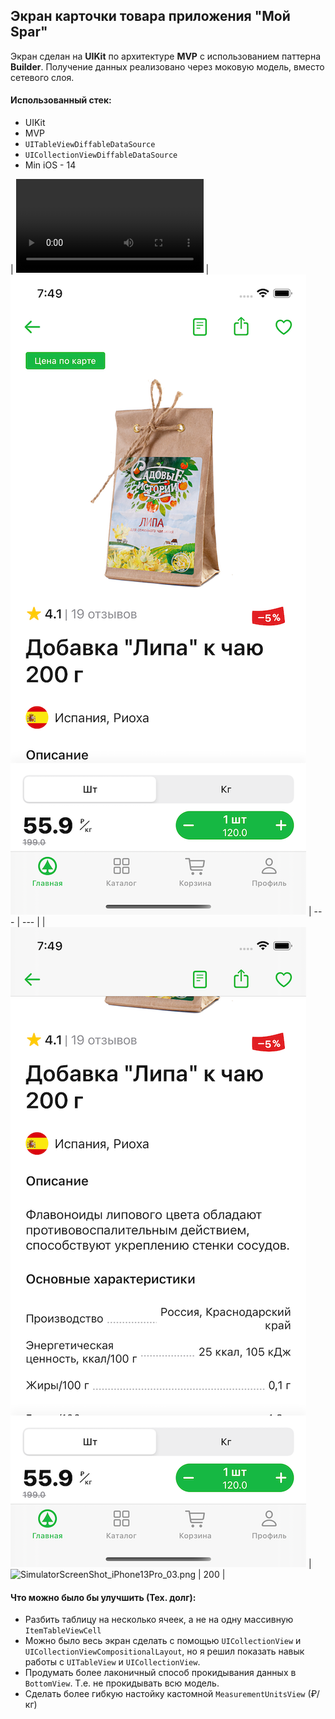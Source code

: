 

## Экран карточки товара приложения **"Мой Spar"**

Экран сделан на **UIKit** по архитектуре **MVP** с использованием паттерна **Builder**. Получение данных реализовано через моковую модель, вместо сетевого слоя.
#### Использованный стек:

- UIKit
- MVP
- `UITableViewDiffableDataSource`
- `UICollectionViewDiffableDataSource`
- Min iOS - 14

| ![SimulatorScreenRecording_iPhone13Pro_01.mp4](Screenshots/SimulatorScreenRecording_iPhone13Pro_01.mp4) | ![SimulatorScreenShot_iPhone13Pro_01.png | 200](Screenshots/SimulatorScreenShot_iPhone13Pro_01.png)
| --- | --- |
| ![SimulatorScreenShot_iPhone13Pro_02.png | 200](Screenshots/SimulatorScreenShot_iPhone13Pro_02.png) | ![SimulatorScreenShot_iPhone13Pro_03.png | 200](SimulatorScreenShot_iPhone13Pro_03.png) |

#### Что можно было бы улучшить (Тех. долг):
- Разбить  таблицу на несколько ячеек, а не на одну массивную `ItemTableViewCell`
- Можно было весь экран сделать с помощью `UICollectionView` и `UICollectionViewCompositionalLayout`, но я решил показать навык работы с `UITableView` и `UICollectionView`. 
- Продумать более лаконичный способ прокидывания данных в `BottomView`. Т.е. не прокидывать всю модель. 
- Сделать более гибкую настойку кастомной `MeasurementUnitsView` (₽/кг)
